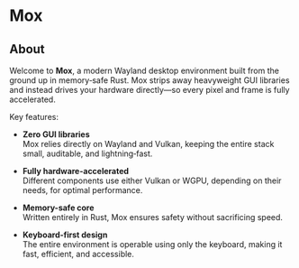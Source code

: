 # Mox

## About

Welcome to **Mox**, a modern Wayland desktop environment built from the ground up in memory‑safe Rust. Mox strips away heavyweight GUI libraries and instead drives your hardware directly—so every pixel and frame is fully accelerated.

Key features:

- **Zero GUI libraries**\
  Mox relies directly on Wayland and Vulkan, keeping the entire stack small, auditable, and lightning‑fast.

- **Fully hardware-accelerated**\
  Different components use either Vulkan or WGPU, depending on their needs, for optimal performance.

- **Memory-safe core**\
  Written entirely in Rust, Mox ensures safety without sacrificing speed.

- **Keyboard-first design**\
  The entire environment is operable using only the keyboard, making it fast, efficient, and accessible.

